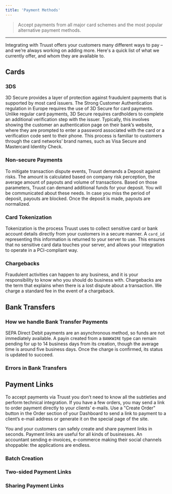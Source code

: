 ```yaml
---
title: 'Payment Methods'
---
```


> Accept payments from all major card schemes and the most popular alternative payment methods.

---

Integrating with Truust offers your customers many different ways to pay – and we’re always working on adding more. Here's a quick list of what we currently offer, and whom they are available to.

## Cards

### 3DS

3D Secure provides a layer of protection against fraudulent payments that is supported by most card issuers. The Strong Customer Authentication regulation in Europe requires the use of 3D Secure for card payments. Unlike regular card payments, 3D Secure requires cardholders to complete an additional verification step with the issuer. Typically, this involves showing the customer an authentication page on their bank’s website, where they are prompted to enter a password associated with the card or a verification code sent to their phone. This process is familiar to customers through the card networks’ brand names, such as Visa Secure and Mastercard Identity Check.

### Non-secure Payments

To mitigate transaction dispute events, Truust demands a Deposit against risks. The amount is calculated based on company risk perception, the average amount of payouts and volume of transactions. Based on those parameters, Truust can demand additional funds for your deposit. You will be communicated about these needs. In case you miss the period of deposit, payouts are blocked. Once the deposit is made, payouts are normalized.

### Card Tokenization

Tokenization is the process Truust uses to collect sensitive card or bank account details directly from your customers in a secure manner. A `card_id` representing this information is returned to your server to use. This ensures that no sensitive card data touches your server, and allows your integration to operate in a PCI-compliant way.

### Chargebacks

Fraudulent activities can happen to any business, and it is your responsibility to know who you should do business with. Chargebacks are the term that explains when there is a lost dispute about a transaction. We charge a standard fee in the event of a chargeback.

## Bank Transfers

### How we handle Bank Transfer Payments

SEPA Direct Debit payments are an asynchronous method, so funds are not immediately available. A payin created from a `BANKWIRE` type can remain pending for up to 14 business days from its creation, though the average time is around five business days. Once the charge is confirmed, its status is updated to succeed.

### Errors in Bank Transfers

## Payment Links

To accept payments via Truust you don’t need to know all the subtleties and perform technical integration. If you have a few orders, you may send a link to order payment directly to your clients’ e-mails. Use a "Create Order" button in the Order section of your Dashboard to send a link to payment to a client’s e-mail address or generate it on the special page of the site.

You and your customers can safely create and share payment links in seconds. Payment links are useful for all kinds of businesses. An accountant sending e-invoices, e-commerce making their social channels shoppable: the applications are endless.

### Batch Creation

### Two-sided Payment Links

### Sharing Payment Links
